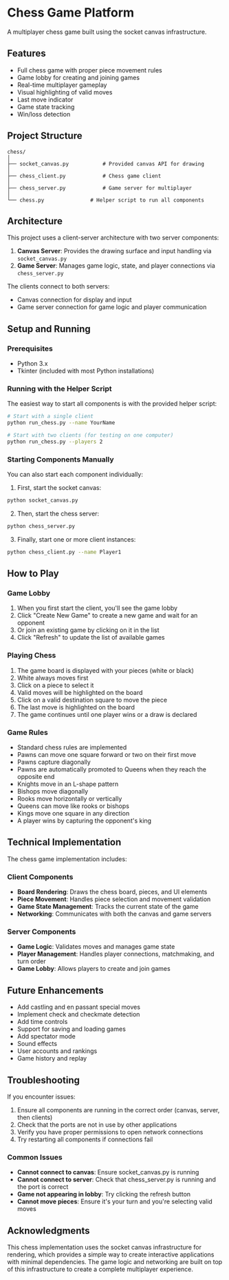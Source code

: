 # Chess Game Platform

A multiplayer chess game built using the socket canvas infrastructure.

## Features

- Full chess game with proper piece movement rules
- Game lobby for creating and joining games
- Real-time multiplayer gameplay
- Visual highlighting of valid moves
- Last move indicator
- Game state tracking
- Win/loss detection

## Project Structure

```
chess/
│
├── socket_canvas.py           # Provided canvas API for drawing
│
├── chess_client.py            # Chess game client
│
├── chess_server.py            # Game server for multiplayer
│
└── chess.py               # Helper script to run all components
```

## Architecture

This project uses a client-server architecture with two server components:

1. **Canvas Server**: Provides the drawing surface and input handling via `socket_canvas.py`
2. **Game Server**: Manages game logic, state, and player connections via `chess_server.py`

The clients connect to both servers:
- Canvas connection for display and input
- Game server connection for game logic and player communication

## Setup and Running

### Prerequisites
- Python 3.x
- Tkinter (included with most Python installations)

### Running with the Helper Script

The easiest way to start all components is with the provided helper script:

```bash
# Start with a single client
python run_chess.py --name YourName

# Start with two clients (for testing on one computer)
python run_chess.py --players 2
```

### Starting Components Manually

You can also start each component individually:

1. First, start the socket canvas:
```bash
python socket_canvas.py
```

2. Then, start the chess server:
```bash
python chess_server.py
```

3. Finally, start one or more client instances:
```bash
python chess_client.py --name Player1
```

## How to Play

### Game Lobby
1. When you first start the client, you'll see the game lobby
2. Click "Create New Game" to create a new game and wait for an opponent
3. Or join an existing game by clicking on it in the list
4. Click "Refresh" to update the list of available games

### Playing Chess
1. The game board is displayed with your pieces (white or black)
2. White always moves first
3. Click on a piece to select it
4. Valid moves will be highlighted on the board
5. Click on a valid destination square to move the piece
6. The last move is highlighted on the board
7. The game continues until one player wins or a draw is declared

### Game Rules
- Standard chess rules are implemented
- Pawns can move one square forward or two on their first move
- Pawns capture diagonally
- Pawns are automatically promoted to Queens when they reach the opposite end
- Knights move in an L-shape pattern
- Bishops move diagonally
- Rooks move horizontally or vertically
- Queens can move like rooks or bishops
- Kings move one square in any direction
- A player wins by capturing the opponent's king

## Technical Implementation

The chess game implementation includes:

### Client Components
- **Board Rendering**: Draws the chess board, pieces, and UI elements
- **Piece Movement**: Handles piece selection and movement validation
- **Game State Management**: Tracks the current state of the game
- **Networking**: Communicates with both the canvas and game servers

### Server Components
- **Game Logic**: Validates moves and manages game state
- **Player Management**: Handles player connections, matchmaking, and turn order
- **Game Lobby**: Allows players to create and join games

## Future Enhancements

- Add castling and en passant special moves
- Implement check and checkmate detection
- Add time controls
- Support for saving and loading games
- Add spectator mode
- Sound effects
- User accounts and rankings
- Game history and replay

## Troubleshooting

If you encounter issues:
1. Ensure all components are running in the correct order (canvas, server, then clients)
2. Check that the ports are not in use by other applications
3. Verify you have proper permissions to open network connections
4. Try restarting all components if connections fail

### Common Issues

- **Cannot connect to canvas**: Ensure socket_canvas.py is running
- **Cannot connect to server**: Check that chess_server.py is running and the port is correct
- **Game not appearing in lobby**: Try clicking the refresh button
- **Cannot move pieces**: Ensure it's your turn and you're selecting valid moves

## Acknowledgments

This chess implementation uses the socket canvas infrastructure for rendering, which provides a simple way to create interactive applications with minimal dependencies. The game logic and networking are built on top of this infrastructure to create a complete multiplayer experience.